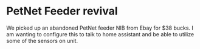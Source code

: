 # PetNet Feeder revival

We picked up an abandoned PetNet feeder NIB from Ebay for $38 bucks. I am wanting to configure this to talk to home assistant and be able to utilize some of the sensors on unit.

